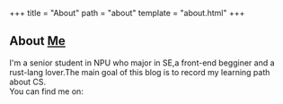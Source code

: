 +++
title = "About"
path = "about"
template = "about.html"
+++

## About [Me](https://fourstacks.codes)
I'm a senior student in NPU who major in SE,a front-end begginer and a rust-lang lover.The main goal of this blog is to record my learning path about CS.<br>
You can find me on:<br>

